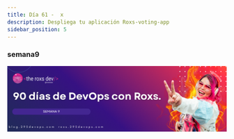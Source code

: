 ```yaml
---
title: Día 61 -  x
description: Despliega tu aplicación Roxs-voting-app
sidebar_position: 5
---
```


### semana9
![](../../static/images/banner/9.png)